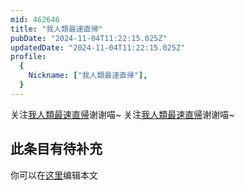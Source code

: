 ```yaml
---
mid: 462646
title: "我人類最速直帰"
pubDate: "2024-11-04T11:22:15.025Z"
updatedDate: "2024-11-04T11:22:15.025Z"
profile:
  {
    Nickname: ["我人類最速直帰"],
  }
---
```


关注[我人類最速直帰](https://space.bilibili.com/462646)谢谢喵~ 关注[我人類最速直帰](https://space.bilibili.com/462646)谢谢喵~

## 此条目有待补充
你可以在[这里](https://github.com/Yuhanawa/VTuber.ICU/edit/master/src/content/v/我人類最速直帰/index.md)编辑本文
